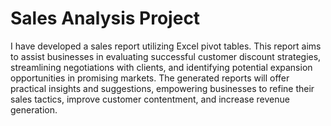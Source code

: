 # Sales Analysis Project 

I have developed a sales report utilizing Excel pivot tables. This report aims to assist businesses in evaluating successful customer discount strategies, streamlining negotiations with clients, and identifying potential expansion opportunities in promising markets. The generated reports will offer practical insights and suggestions, empowering businesses to refine their sales tactics, improve customer contentment, and increase revenue generation.

